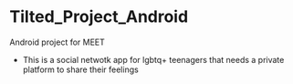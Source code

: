 # Tilted_Project_Android
Android project for MEET
+ This is a social netwotk app for lgbtq+ teenagers that needs a private platform to share their feelings
